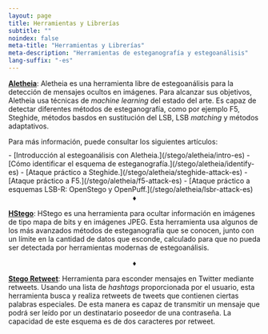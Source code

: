 ```yaml
---
layout: page
title: Herramientas y Librerías
subtitle: "" 
noindex: false
meta-title: "Herramientas y Librerías"
meta-description: "Herramientas de esteganografía y estegoanálisis"
lang-suffix: "-es"
---
```


**[Aletheia](https://github.com/daniellerch/aletheia)**: Aletheia es una herramienta libre de estegoanálisis para la detección de mensajes ocultos en imágenes. Para alcanzar sus objetivos, Aletheia usa técnicas de *machine learning* del estado del arte. Es capaz de detectar diferentes métodos de esteganografía, como por ejemplo F5, Steghide, métodos basdos en sustitución del LSB, LSB *matching* y métodos adaptativos.

<p style='margin-bottom:10px;margin-top:0px'>
Para más información, puede consultar los siguientes artículos:
</p>
- [Introducción al estegoanálisis con Aletheia.](/stego/aletheia/intro-es)
- [Cómo identificar el esquema de esteganografía.](/stego/aletheia/identify-es)
- [Ataque práctico a Steghide.](/stego/aletheia/steghide-attack-es)
- [Ataque práctico a F5.](/stego/aletheia/f5-attack-es)
- [Ataque práctico a esquemas LSB-R: OpenStego y OpenPuff.](/stego/aletheia/lsbr-attack-es)


<center>&diams;</center>

**[HStego](https://github.com/daniellerch/hstego)**: HStego es una herramienta para ocultar información en imágenes de tipo mapa de bits y en imágenes JPEG. Esta herramienta usa algunos de los más avanzados métodos de esteganografía que se conocen, junto con un límite en la cantidad de datos que esconde, calculado para que no pueda ser detectada por herramientas modernas de estegoanálisis. 

<center>&diams;</center>

**[Stego Retweet](https://github.com/daniellerch/stego-retweet)**: Herramienta para esconder mensajes en Twitter mediante retweets. Usando una lista de *hashtags* proporcionada por el usuario, esta herramienta busca y realiza retweets de  tweets que contienen ciertas palabras especiales. De esta manera es capaz de transmitir un mensaje que podrá ser leído por un destinatario poseedor de una contraseña. La capacidad de este esquema es de dos caracteres por retweet. 



